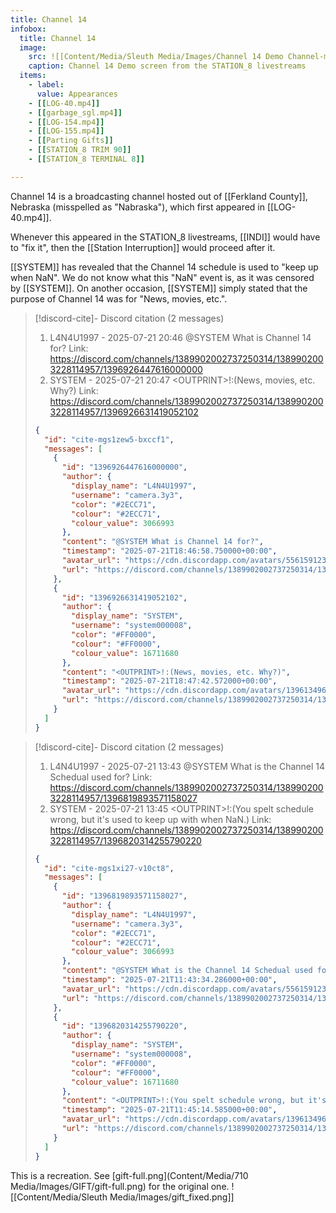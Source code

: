 ```yaml
---
title: Channel 14
infobox:
  title: Channel 14
  image:
    src: ![[Content/Media/Sleuth Media/Images/Channel 14 Demo Channel-min.png]]
    caption: Channel 14 Demo screen from the STATION_8 livestreams
  items:
    - label: 
      value: Appearances
	- [[LOG-40.mp4]]
	- [[garbage_sgl.mp4]]
	- [[LOG-154.mp4]]
	- [[LOG-155.mp4]]
	- [[Parting Gifts]]
	- [[STATION_8 TRIM 90]]
	- [[STATION_8 TERMINAL 8]]

---
```


Channel 14 is a broadcasting channel hosted out of [[Ferkland County]], Nebraska (misspelled as "Nabraska"), which first appeared in [[LOG-40.mp4]].

Whenever this appeared in the STATION_8 livestreams, [[INDI]] would have to "fix it", then the [[Station Interruption]] would proceed after it.

[[SYSTEM]] has revealed that the Channel 14 schedule is used to "keep up when NaN"<!-- discord-cite:cite-mgs1xi27-v10ct8 -->. We do not know what this "NaN" event is, as it was censored by [[SYSTEM]]. On another occasion, [[SYSTEM]] simply stated that the purpose of Channel 14 was for "News, movies, etc."<!-- discord-cite:cite-mgs1zew5-bxccf1 -->.

> [!discord-cite]- Discord citation (2 messages)
> 1. L4N4U1997 - 2025-07-21 20:46
>     @SYSTEM What is Channel 14 for?
>     Link: https://discord.com/channels/1389902002737250314/1389902003228114957/1396926447616000000
> 2. SYSTEM - 2025-07-21 20:47
>     &lt;OUTPRINT&gt;!:(News, movies, etc. Why?)
>     Link: https://discord.com/channels/1389902002737250314/1389902003228114957/1396926631419052102
>
> ```json
> {
>   "id": "cite-mgs1zew5-bxccf1",
>   "messages": [
>     {
>       "id": "1396926447616000000",
>       "author": {
>         "display_name": "L4N4U1997",
>         "username": "camera.3y3",
>         "color": "#2ECC71",
>         "colour": "#2ECC71",
>         "colour_value": 3066993
>       },
>       "content": "@SYSTEM What is Channel 14 for?",
>       "timestamp": "2025-07-21T18:46:58.750000+00:00",
>       "avatar_url": "https://cdn.discordapp.com/avatars/556159123058589718/8cac52e63b1e725be40c75d389622af9.png?size=1024",
>       "url": "https://discord.com/channels/1389902002737250314/1389902003228114957/1396926447616000000"
>     },
>     {
>       "id": "1396926631419052102",
>       "author": {
>         "display_name": "SYSTEM",
>         "username": "system000008",
>         "color": "#FF0000",
>         "colour": "#FF0000",
>         "colour_value": 16711680
>       },
>       "content": "<OUTPRINT>!:(News, movies, etc. Why?)",
>       "timestamp": "2025-07-21T18:47:42.572000+00:00",
>       "avatar_url": "https://cdn.discordapp.com/avatars/1396134967091793992/8842f7241caf01fab110863d1545e52d.png?size=1024",
>       "url": "https://discord.com/channels/1389902002737250314/1389902003228114957/1396926631419052102"
>     }
>   ]
> }
> ```


> [!discord-cite]- Discord citation (2 messages)
> 1. L4N4U1997 - 2025-07-21 13:43
>     @SYSTEM What is the Channel 14 Schedual used for?
>     Link: https://discord.com/channels/1389902002737250314/1389902003228114957/1396819893571158027
> 2. SYSTEM - 2025-07-21 13:45
>     &lt;OUTPRINT&gt;!:(You spelt schedule wrong, but it's used to keep up with when NaN.)
>     Link: https://discord.com/channels/1389902002737250314/1389902003228114957/1396820314255790220
>
> ```json
> {
>   "id": "cite-mgs1xi27-v10ct8",
>   "messages": [
>     {
>       "id": "1396819893571158027",
>       "author": {
>         "display_name": "L4N4U1997",
>         "username": "camera.3y3",
>         "color": "#2ECC71",
>         "colour": "#2ECC71",
>         "colour_value": 3066993
>       },
>       "content": "@SYSTEM What is the Channel 14 Schedual used for?",
>       "timestamp": "2025-07-21T11:43:34.286000+00:00",
>       "avatar_url": "https://cdn.discordapp.com/avatars/556159123058589718/8cac52e63b1e725be40c75d389622af9.png?size=1024",
>       "url": "https://discord.com/channels/1389902002737250314/1389902003228114957/1396819893571158027"
>     },
>     {
>       "id": "1396820314255790220",
>       "author": {
>         "display_name": "SYSTEM",
>         "username": "system000008",
>         "color": "#FF0000",
>         "colour": "#FF0000",
>         "colour_value": 16711680
>       },
>       "content": "<OUTPRINT>!:(You spelt schedule wrong, but it's used to keep up with when NaN.)",
>       "timestamp": "2025-07-21T11:45:14.585000+00:00",
>       "avatar_url": "https://cdn.discordapp.com/avatars/1396134967091793992/8842f7241caf01fab110863d1545e52d.png?size=1024",
>       "url": "https://discord.com/channels/1389902002737250314/1389902003228114957/1396820314255790220"
>     }
>   ]
> }
> ```

This is a recreation. See [gift-full.png](Content/Media/710 Media/Images/GIFT/gift-full.png) for the original one.
![[Content/Media/Sleuth Media/Images/gift_fixed.png]]